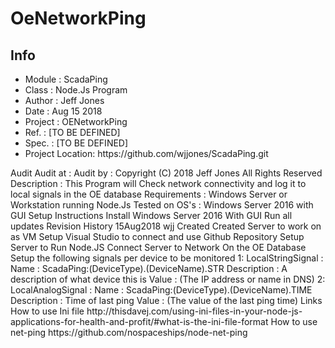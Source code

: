 ﻿<h1>OeNetworkPing</h1>

<h2>Info  </h2>
<p>
<ul>
	<li>Module    : ScadaPing </li>
	<li>Class     : Node.Js Program </li>
	<li>Author    : Jeff Jones </li>
	<li>Date      : Aug 15 2018 </li>
	<li>Project   : OENetworkPing </li>
	<li>Ref.      : [TO BE DEFINED] </li>
	<li>Spec.     : [TO BE DEFINED] </li>
	<li>Project Location: https://github.com/wjjones/ScadaPing.git </li>
</ul>
</p>
Audit
	Audit at  :
	Audit by  :
Copyright (C)
	2018 Jeff Jones
	All Rights Reserved
Description :
	This Program will Check network connectivity and log it to local signals in the OE database 
Requirements :
	Windows Server or Workstation running Node.Js
Tested on OS's :
	Windows Server 2016 with GUI
Setup Instructions
	Install Windows Server 2016 With GUI
	Run all updates
Revision History
	15Aug2018 wjj	Created
		Created Server to work on as VM
		Setup Visual Studio to connect and use Github Repository
		Setup Server to Run Node.JS
		Connect Server to Network
		On the OE Database Setup the following signals per device to be monitored
	1: LocalStringSignal : 
		Name : ScadaPing:(DeviceType).(DeviceName).STR
		Description : A description of what device this is
		Value : (The IP address or name in DNS)
	2: LocalAnalogSignal :
		Name : ScadaPing:(DeviceType).(DeviceName).TIME
		Description : Time of last ping
		Value : (The value of the last ping time)
Links
	How to use Ini file
		http://thisdavej.com/using-ini-files-in-your-node-js-applications-for-health-and-profit/#what-is-the-ini-file-format
	How to use net-ping
		https://github.com/nospaceships/node-net-ping


